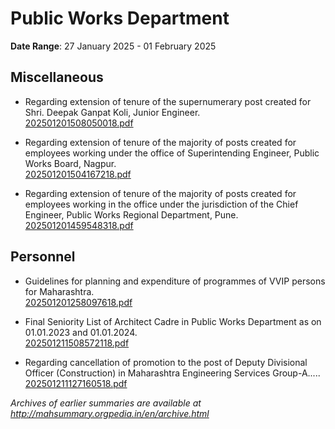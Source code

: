 # Public Works Department

**Date Range**: 27 January 2025 - 01 February 2025


## Miscellaneous
- Regarding extension of tenure of the supernumerary post created for Shri. Deepak Ganpat Koli, Junior Engineer.\
  [202501201508050018.pdf](https://gr.maharashtra.gov.in/Site/Upload/Government%20Resolutions/English/202501201508050018.pdf)

- Regarding extension of tenure of the majority of posts created for employees working under the office of Superintending Engineer, Public Works Board, Nagpur.\
  [202501201504167218.pdf](https://gr.maharashtra.gov.in/Site/Upload/Government%20Resolutions/English/202501201504167218.pdf)

- Regarding extension of tenure of the majority of posts created for employees working in the office under the jurisdiction of the Chief Engineer, Public Works Regional Department, Pune.\
  [202501201459548318.pdf](https://gr.maharashtra.gov.in/Site/Upload/Government%20Resolutions/English/202501201459548318.pdf)

## Personnel
- Guidelines for planning and expenditure of programmes of VVIP persons for Maharashtra.\
  [202501201258097618.pdf](https://gr.maharashtra.gov.in/Site/Upload/Government%20Resolutions/English/202501201258097618.pdf)

- Final Seniority List of Architect Cadre in Public Works Department as on 01.01.2023 and 01.01.2024.\
  [202501211508572118.pdf](https://gr.maharashtra.gov.in/Site/Upload/Government%20Resolutions/English/202501211508572118.pdf)

- Regarding cancellation of promotion to the post of Deputy Divisional Officer (Construction) in Maharashtra Engineering Services Group-A.....\
  [202501211127160518.pdf](https://gr.maharashtra.gov.in/Site/Upload/Government%20Resolutions/English/202501211127160518.pdf)


*Archives of earlier summaries are available at http://mahsummary.orgpedia.in/en/archive.html*
